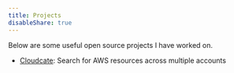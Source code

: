 ```yaml
---
title: Projects
disableShare: true
---
```


Below are some useful open source projects I have worked on.

- [Cloudcate](https://github.com/aviadhaham/cloudcate-service): Search for AWS resources across multiple accounts
